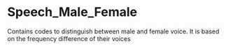 # Speech_Male_Female
Contains codes to distinguish between male and female voice. It is based on the frequency difference of their voices
